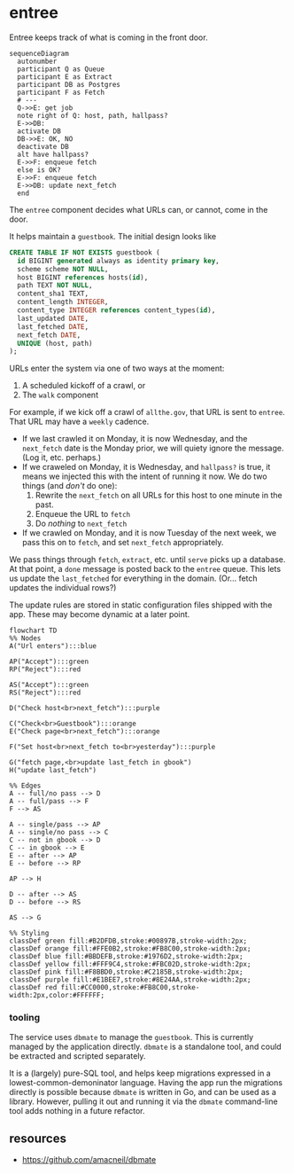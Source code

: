 # entree

Entree keeps track of what is coming in the front door.

```mermaid
sequenceDiagram
  autonumber
  participant Q as Queue
  participant E as Extract
  participant DB as Postgres
  participant F as Fetch
  # ---
  Q->>E: get job
  note right of Q: host, path, hallpass?
  E->>DB: 
  activate DB
  DB->>E: OK, NO
  deactivate DB
  alt have hallpass?
  E->>F: enqueue fetch
  else is OK?
  E->>F: enqueue fetch
  E->>DB: update next_fetch
  end
```

The `entree` component decides what URLs can, or cannot, come in the door.

It helps maintain a `guestbook`. The initial design looks like

```sql
CREATE TABLE IF NOT EXISTS guestbook (
  id BIGINT generated always as identity primary key,
  scheme scheme NOT NULL,
  host BIGINT references hosts(id),
  path TEXT NOT NULL,
  content_sha1 TEXT,
  content_length INTEGER,
  content_type INTEGER references content_types(id),
  last_updated DATE,
  last_fetched DATE,
  next_fetch DATE,
  UNIQUE (host, path)
);
```

URLs enter the system via one of two ways at the moment:

1. A scheduled kickoff of a crawl, or 
2. The `walk` component

For example, if we kick off a crawl of `allthe.gov`, that URL is sent to `entree`. That URL may have a `weekly` cadence. 

* If we last crawled it on Monday, it is now Wednesday, and the `next_fetch` date is the Monday prior, we will quiety ignore the message. (Log it, etc. perhaps.)
* If we craweled on Monday, it is Wednesday, and `hallpass?` is true, it means we injected this with the intent of running it now. We do two things (and *don't* do one):
  1. Rewrite the `next_fetch` on all URLs for this host to one minute in the past.
  2. Enqueue the URL to `fetch`
  3. Do *nothing* to `next_fetch`
* If we crawled on Monday, and it is now Tuesday of the next week, we pass this on to `fetch`, and set `next_fetch` appropriately.


We pass things through `fetch`, `extract`, etc. until `serve` picks up a database. At that point, a `done` message is posted back to the `entree` queue. This lets us update the `last_fetched` for everything in the domain. (Or... fetch updates the individual rows?)

The update rules are stored in static configuration files shipped with the app. These may become dynamic at a later point.


```mermaid
flowchart TD
%% Nodes
A("Url enters"):::blue

AP("Accept"):::green
RP("Reject"):::red

AS("Accept"):::green
RS("Reject"):::red

D("Check host<br>next_fetch"):::purple

C("Check<br>Guestbook"):::orange
E("Check page<br>next_fetch"):::orange

F("Set host<br>next_fetch to<br>yesterday"):::purple

G("fetch page,<br>update last_fetch in gbook")
H("update last_fetch")

%% Edges
A -- full/no pass --> D
A -- full/pass --> F
F --> AS

A -- single/pass --> AP
A -- single/no pass --> C
C -- not in gbook --> D
C -- in gbook --> E
E -- after --> AP
E -- before --> RP

AP --> H

D -- after --> AS
D -- before --> RS

AS --> G

%% Styling
classDef green fill:#B2DFDB,stroke:#00897B,stroke-width:2px;
classDef orange fill:#FFE0B2,stroke:#FB8C00,stroke-width:2px;
classDef blue fill:#BBDEFB,stroke:#1976D2,stroke-width:2px;
classDef yellow fill:#FFF9C4,stroke:#FBC02D,stroke-width:2px;
classDef pink fill:#F8BBD0,stroke:#C2185B,stroke-width:2px;
classDef purple fill:#E1BEE7,stroke:#8E24AA,stroke-width:2px;
classDef red fill:#CC0000,stroke:#FB8C00,stroke-width:2px,color:#FFFFFF;

```

### tooling

The service uses `dbmate` to manage the `guestbook`. This is currently managed by the application directly. `dbmate` is a standalone tool, and could be extracted and scripted separately. 

It is a (largely) pure-SQL tool, and helps keep migrations expressed in a lowest-common-demoninator language. Having the app run the migrations directly is possible because `dbmate` is written in Go, and can be used as a library. However, pulling it out and running it via the `dbmate` command-line tool adds nothing in a future refactor.

## resources

* https://github.com/amacneil/dbmate
